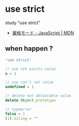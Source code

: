 # use strict

study "use strict"

- [厳格モード \- JavaScript \| MDN](https://developer.mozilla.org/ja/docs/Web/JavaScript/Reference/Strict_mode)

## when happen ?

```js
'use strict'

// use not exists value
a = 1

// use can't set value
undefined = 1

// delete not deleatable value
delete Object.prototype

// typeerror
false = 1
(1).siling = ""
```
